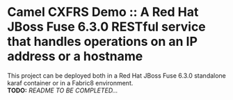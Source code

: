 # Camel CXFRS Demo :: A Red Hat JBoss Fuse 6.3.0 RESTful service that handles operations on an IP address or a hostname

This project can be deployed both in a Red Hat JBoss Fuse 6.3.0 standalone karaf container or in a Fabric8 environment. \
**TODO:** *README TO BE COMPLETED...*
